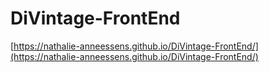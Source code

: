 # DiVintage-FrontEnd

[https://nathalie-anneessens.github.io/DiVintage-FrontEnd/](https://nathalie-anneessens.github.io/DiVintage-FrontEnd/)
